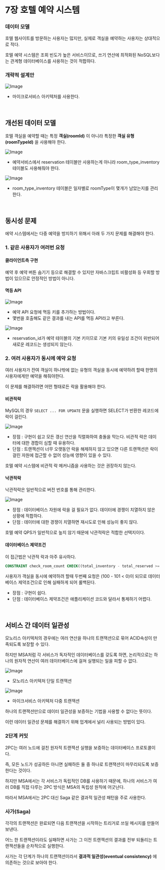 # 7장 호텔 예약 시스템

### 데이터 모델

호텔 웹사이트를 방문하는 사용자는 많지만, 실제로 객실을 예약하는 사용자는 상대적으로 적다.

호텔 예약 시스템은 조회 빈도가 높은 서비스이므로, 쓰기 연산에 최적화된 NoSQL보다는 관계형 데이터베이스를 사용하는 것이 적합하다.

### 개략적 설계안

![Image](https://github.com/user-attachments/assets/6b22abaa-8426-456f-a8fb-25fc6b78e343)

- 마이크로서비스 아키텍처를 사용한다.

<br>

## 개선된 데이터 모델

호텔 객실을 예약할 때는 특정 **객실(roomId)** 이 아니라 특정한 **객실 유형(roomTypeId)** 을 사용해야 한다.

![Image](https://github.com/user-attachments/assets/6e483a10-fd81-46f1-88f4-6206df7644bd)


- 예약서비스에서 reservation 테이블만 사용하는게 아니라 room_type_inventory 테이블도 사용해줘야 한다.

![Image](https://github.com/user-attachments/assets/f3f0c5a6-3f41-4d0a-bc40-b2648d9cc905)

- room_type_inventory 테이블은 일자별로 roomType이 몇개가 남았는지를 관리한다.


<br>

## 동시성 문제

에약 시스템에서는 다중 예약을 방지하기 위해서 아래 두 가지 문제를 해결해야 한다.

### 1. 같은 사용자가 여러번 요청

#### 클라이언트측 구현

예약 후 예약 버튼 숨기기 등으로 해결할 수 있지만 자바스크립트 비활성화 등 우회할 방법이 있으므로 안정적인 방법이 아니다.

#### 멱등 API

![Image](https://github.com/user-attachments/assets/41fb74c3-d310-483f-ab41-5439278720dd)

- 예약 API 요청에 멱등 키를 추가하는 방법이다.
- 몇번을 호출해도 같은 결과를 내는 API를 멱등 API라고 부른다.

![Image](https://github.com/user-attachments/assets/99656a8e-04e2-44f7-9325-8354fb856a8e)

- reservation_id가 예약 테이블의 기본 키이므로 기본 키의 유일성 조건이 위반되어 새로운 레코드는 생성되지 않는다.

### 2. 여러 사용자가 동시에 예약 요청

여러 사용자가 잔여 객실이 하나밖에 없는 유형의 객실을 동시에 예약하려 할때 한명의 사용자에게만 예약을 해줘야한다.

이 문제를 해결하려면 어떤 형태로든 락을 활용해야 한다.

#### 비관적락

MySQL의 경우 `SELECT ... FOR UPDATE` 문을 실행하면 SELECT가 반환한 레코드에 락이 걸린다.

![Image](https://github.com/user-attachments/assets/b85e65af-a536-4319-9302-e0a5bfdf0f8c)

- 장점 : 구현이 쉽고 모든 갱신 연산을 직렬화하여 충돌을 막는다. 비관적 락은 데이터에 대한 경합이 심할 때 유용하다.
- 단점 : 트랜잭션이 너무 오랫동안 락을 해제하지 않고 있으면 다른 트랜잭션은 락이 걸린 자원에 접근할 수 없어 성능에 영향이 있을 수 있다.

호텔 예약 시스템에 비관적 락 메커니즘을 사용하는 것은 권장하지 않는다.

#### 낙관적락

낙관적락은 일반적으로 버전 번호를 통해 관리한다.

![Image](https://github.com/user-attachments/assets/5c30deff-3233-4e38-94eb-c88034db82bc)

- 장점 : 데이터베이스 자원에 락을 걸 필요가 없다. 데이터에 경쟁이 치열하지 않은 상황에 적합하다.
- 단점 : 데이터에 대한 경쟁이 치열하면 재시도로 인해 성능이 좋지 않다.

호텔 예약 QPS가 일반적으로 높지 않기 때문에 낙관적락은 적합한 선택지이다.

#### 데이터베이스 제약조건

이 접근법은 낙관적 락과 아주 유사하다.

```sql
CONSTRAINT check_room_count CHECK((total_inventory - total_reserved >= 0))
```

사용자가 객실을 동시에 예약하려 할때 두번째 요청은 (100 - 101 < 0)이 되므로 데이터베이스 제약조건으로 인해 실패하게 되어 롤백된다.

- 장점 : 구현이 쉽다.
- 단점 : 데이터베이스 제약조건은 애플리케이션 코드와 달라서 통제하기 어렵다.

<br>

## 서비스 간 데이터 일관성

모노리스 아키텍처의 경우에는 여러 연산을 하나의 트랜잭션으로 묶어 ACID속성이 만족되도록 보장할 수 있다.

하지만 MSA처럼 각 서비스가 독자적인 데이터베이스를 갖도록 하면, 논리적으로는 하나의 원자적 연산이 여러 데이터베이스에 걸쳐 실행되는 일을 피할 수 없다.

![Image](https://github.com/user-attachments/assets/1aebea35-862d-45e3-aff2-90bebaba258f)

- 모노리스 아키텍처 단일 트랜잭션

![Image](https://github.com/user-attachments/assets/43e7545f-1001-4e7a-a618-443444e29ed6)

- 마이크서비스 아키텍처 다중 트랜잭션

하나의 트랜잭션만으로 데이터 일관성을 보증하는 기법을 사용할 수 없다는 뜻이다.

이런 데이터 일관성 문제를 해결하기 위해 업계에서 널리 사용되는 방법이 있다.

### 2단계 커밋

2PC는 여러 노드에 걸친 원자적 트랜잭션 실행을 보증하는 데이터베이스 프로토콜이다.

즉, 모든 노드가 성공하든 아니면 실패하든 둘 중 하나로 트랜잭션이 마무리되도록 보증한다는 것이다.

하지만 MSA에서는 각 서비스가 독립적인 DB를 사용하기 때문에, 하나의 서비스가 여러 DB를 직접 다루는 2PC 방식은 MSA의 독립성 원칙에 어긋난다.

따라서 MSA에서는 2PC 대신 Saga 같은 결과적 일관성 패턴을 주로 사용한다.

### 사가(Saga)

각각의 트랜잭션은 완료되면 다음 트랜잭션을 시작하는 트리거로 쓰일 메시지를 만들어 보낸다.

어느 한 트랜잭션이라도 실패하면 사가는 그 이전 트랜잭션의 결과를 전부 되돌리는 트랜잭션들을 순차적으로 실행한다.

사가는 각 단계가 하나의 트랜잭션이라서 **결과적 일관성(eventual consistency)** 에 의존하는 것으로 보아야 한다.


